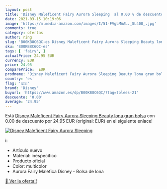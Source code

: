 ```yaml
---
layout: post
title: 'Disney Maleficent Fairy Aurora Sleeping  al 0.00 % de descuento'
date: 2021-03-15 10:19:06
image: 'https://m.media-amazon.com/images/I/51-FVgLMAAL._SL400_.jpg'
comments: true
category: ofertas
author: ring
slug: 'B00KB8C6QC-es Disney Maleficent Fairy Aurora Sleeping Beauty lona gran...'
sku: 'B00KB8C6QC-es'
tags: [ 'fairy', ]
actualPrice: 24.95 EUR
currency: EUR
price: 24.95
comparePrice:  EUR
prodname: 'Disney Maleficent Fairy Aurora Sleeping Beauty lona gran bolsa'
country: 'es'
flag: '🇪🇸'
brand: 'Disney'
buyurl: 'https://www.amazon.es/dp/B00KB8C6QC/?tag=tolees-21'
descuento: '0.00'
average: '24.95'
---
```


Está [Disney Maleficent Fairy Aurora Sleeping Beauty lona gran bolsa](https://www.amazon.es/dp/B00KB8C6QC/?tag=tolees-21) con 0.00 de descuento por 24.95 EUR (original:  EUR) en el siguiente enlace!

[![Disney Maleficent Fairy Aurora Sleeping ](https://m.media-amazon.com/images/I/51-FVgLMAAL._SL400_.jpg)](https://www.amazon.es/dp/B00KB8C6QC/?tag=tolees-21)

ℹ️:

- Artículo nuevo
- Material: inespecífico
- Producto oficial
- Color: multicolor
- Aurora Fairy Maléfica Disney - Bolsa de lona

[🛒 Ver la oferta!!](https://www.amazon.es/dp/B00KB8C6QC/?tag=tolees-21)
